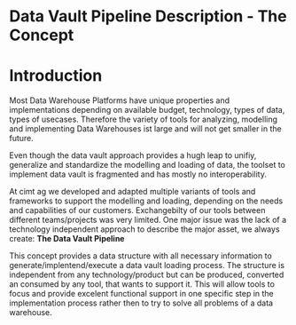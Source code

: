 # Data Vault Pipeline Description - The Concept

# Introduction

Most Data Warehouse Platforms have unique properties and implementations depending on available budget, technology, types of data, types of usecases. Therefore the variety of tools for analyzing, modelling and implementing Data Warehouses ist large and will not get smaller in the future.

Even though the data vault approach provides a hugh leap to unifiy, generalize and standardize the modelling and loading of data, the toolset to implement data vault is fragmented and has mostly no interoperability.

At cimt ag we developed and adapted multiple variants of tools and frameworks to support the modelling and loading, depending on the needs and capabilities of our customers. Exchangebilty of our tools between different teams/projects was very limited. One major issue was the lack of a technology independent approach to describe the major asset, we always create: **The Data Vault Pipeline**

This concept provides a data structure with all necessary information to generate/implentend/execute a data vault loading process. The structure is independent from any technology/product but can be produced, converted an consumed by any tool, that wants to support it. This will allow tools to focus and provide excelent functional support in one specific step in the implementation process rather then to try to solve all problems of a data warehouse.

